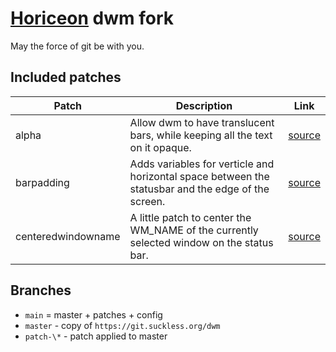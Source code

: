 # [Horiceon](https://github.com/shiftgeist/horiceon) dwm fork

May the force of git be with you.

## Included patches

| Patch              | Description                                                                                        | Link                                                           |
| ------------------ | -------------------------------------------------------------------------------------------------- | -------------------------------------------------------------- |
| alpha              | Allow dwm to have translucent bars, while keeping all the text on it opaque.                       | [source](https://dwm.suckless.org/patches/alpha)               |
| barpadding         | Adds variables for verticle and horizontal space between the statusbar and the edge of the screen. | [source](https://dwm.suckless.org/patches/barpadding/)         |
| centeredwindowname | A little patch to center the WM_NAME of the currently selected window on the status bar.           | [source](https://dwm.suckless.org/patches/centeredwindowname/) |

## Branches

- `main` = master + patches + config
- `master` - copy of `https://git.suckless.org/dwm`
- `patch-\*` - patch applied to master
